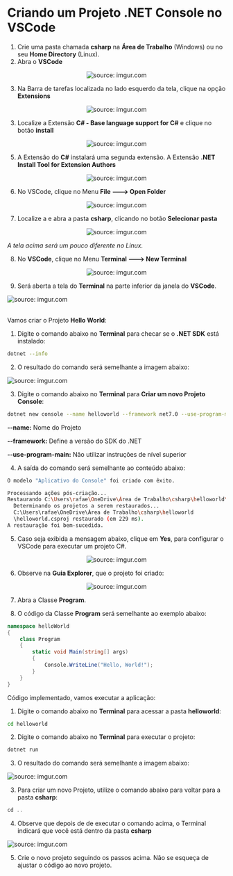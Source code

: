 <h1>Criando um Projeto .NET Console no VSCode</h1>



1. Crie uma pasta chamada **csharp** na **Área de Trabalho** (Windows) ou no seu **Home Directory** (Linux).
2. Abra o **VSCode**

<div align="center"><img src="https://i.imgur.com/QYvTz5z.png" title="source: imgur.com" /></div>

3. Na Barra de tarefas localizada no lado esquerdo da tela, clique na opção **Extensions**

<div align="center"><img src="https://i.imgur.com/v5nFOS5.png" title="source: imgur.com" /></div>

3. Localize a Extensão **C# - Base language support for C#** e clique no botão **install**

<div align="center"><img src="https://i.imgur.com/jQCG40D.png" title="source: imgur.com" /></div>

5. A Extensão do **C#** instalará uma segunda extensão. A Extensão **.NET Install Tool for Extension Authors**

<div align="center"><img src="https://i.imgur.com/0hNn0Bj.png" title="source: imgur.com" /></div>

6. No VSCode, clique no Menu **File 🡒 Open Folder** 

<div align="center"><img src="https://i.imgur.com/TgvVW26.png" title="source: imgur.com" /></div>

7. Localize a e abra a pasta **csharp**, clicando no botão **Selecionar pasta**

<div align="center"><img src="https://i.imgur.com/WySYlvd.png" title="source: imgur.com" /></div>

*A tela acima será um pouco diferente no Linux.*

8. No **VSCode**, clique no Menu **Terminal 🡒 New Terminal**

<div align="center"><img src="https://i.imgur.com/4rdobXK.png?1" title="source: imgur.com" /></div>

9. Será aberta a tela do **Terminal** na parte inferior da janela do **VSCode**.

<div><img src="https://i.imgur.com/CLuloLI.png" title="source: imgur.com" /></div>

<br />

Vamos criar o Projeto **Hello World**:

1. Digite o comando abaixo no **Terminal** para checar se o **.NET SDK** está instalado:

```bash
dotnet --info
```

2. O resultado do comando será semelhante a imagem abaixo:

<div><img src="https://i.imgur.com/exrpbGe.png" title="source: imgur.com" /></div>

3. Digite o comando abaixo no **Terminal** para **Criar um novo Projeto Console**:

```bash
dotnet new console --name helloworld --framework net7.0 --use-program-main
```

**--name:** Nome do Projeto

**--framework:** Define a versão do SDK do .NET

**--use-program-main:** Não utilizar instruções de nível superior

4. A saída do comando será semelhante ao conteúdo abaixo:

```bash
O modelo "Aplicativo do Console" foi criado com êxito.       

Processando ações pós-criação...
Restaurando C:\Users\rafae\OneDrive\Área de Trabalho\csharp\helloworld\helloworld.csproj:
  Determinando os projetos a serem restaurados...
  C:\Users\rafae\OneDrive\Área de Trabalho\csharp\helloworld
  \helloworld.csproj restaurado (em 229 ms).
A restauração foi bem-sucedida.
```

5. Caso seja exibida a mensagem abaixo, clique em **Yes**, para configurar o VSCode para executar um projeto C#.

<div align="center"><img src="https://i.imgur.com/SdoKM2q.png" title="source: imgur.com" /></div>

6. Observe na **Guia Explorer**, que o projeto foi criado:

<div align="center"><img src="https://i.imgur.com/FNHL7rm.png" title="source: imgur.com" /></div>

7. Abra a Classe **Program**. 

8. O código da Classe **Program** será semelhante ao exemplo abaixo:

```c#
namespace helloWorld
{
    class Program
    {
        static void Main(string[] args)
        {
            Console.WriteLine("Hello, World!");
        }
    }
}
```

Código implementado, vamos executar a aplicação:

1. Digite o comando abaixo no **Terminal** para acessar a pasta **helloworld**:

```bash
cd helloworld
```

2. Digite o comando abaixo no **Terminal** para executar o projeto:

```bash
dotnet run
```

3. O resultado do comando será semelhante a imagem abaixo:

<div><img src="https://i.imgur.com/wqdZY2r.png" title="source: imgur.com" /></div>

3. Para criar um novo Projeto, utilize o comando abaixo para voltar para a pasta **csharp**:

```c#
cd ..
```

4. Observe que depois de de executar o comando acima, o Terminal indicará que você está dentro da pasta **csharp** 

<div><img src="https://i.imgur.com/dy85FZ4.png" title="source: imgur.com" /></div>

5. Crie o novo projeto seguindo os passos acima. Não se esqueça de ajustar o código ao novo projeto.
